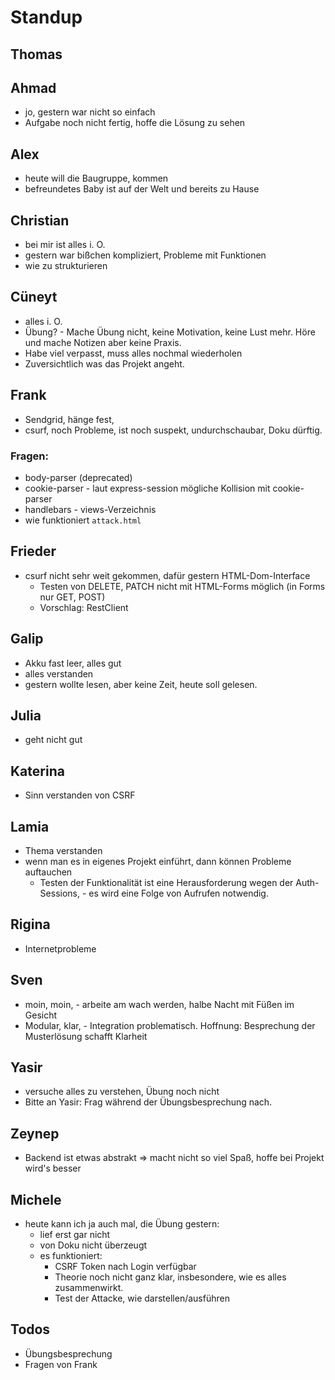 # Standup

## Thomas

## Ahmad
- jo, gestern war nicht so einfach
- Aufgabe noch nicht fertig, hoffe die Lösung zu sehen

## Alex
- heute will die Baugruppe, kommen
- befreundetes Baby ist auf der Welt und bereits zu Hause

## Christian
- bei mir ist alles i. O.
- gestern war bißchen kompliziert, Probleme mit Funktionen
- wie zu strukturieren

## Cüneyt
- alles i. O.
- Übung? - Mache Übung nicht, keine Motivation, keine Lust mehr. Höre und mache Notizen aber keine Praxis.
- Habe viel verpasst, muss alles nochmal wiederholen
- Zuversichtlich was das Projekt angeht.

## Frank
- Sendgrid, hänge fest, 
- csurf, noch Probleme, ist noch suspekt, undurchschaubar, Doku dürftig.
### Fragen:
- body-parser (deprecated)
- cookie-parser - laut express-session mögliche Kollision mit cookie-parser
- handlebars - views-Verzeichnis
- wie funktioniert `attack.html`

## Frieder
- csurf nicht sehr weit gekommen, dafür gestern HTML-Dom-Interface
  - Testen von DELETE, PATCH nicht mit HTML-Forms möglich (in Forms nur GET, POST)
  - Vorschlag: RestClient

## Galip
- Akku fast leer, alles gut
- alles verstanden
- gestern wollte lesen, aber keine Zeit, heute soll gelesen.

## Julia
- geht nicht gut

## Katerina
- Sinn verstanden von CSRF

## Lamia
- Thema verstanden
- wenn man es in eigenes Projekt einführt, dann können Probleme auftauchen
  - Testen der Funktionalität ist eine Herausforderung wegen der Auth-Sessions, - es wird eine Folge von Aufrufen notwendig.

## Rigina
- Internetprobleme

## Sven
- moin, moin, - arbeite am wach werden, halbe Nacht mit Füßen im Gesicht
- Modular, klar, - Integration problematisch. Hoffnung: Besprechung der Musterlösung schafft Klarheit

## Yasir
- versuche alles zu verstehen, Übung noch nicht
- Bitte an Yasir: Frag während der Übungsbesprechung nach.

## Zeynep
- Backend ist etwas abstrakt => macht nicht so viel Spaß, hoffe bei Projekt wird's besser

## Michele
- heute kann ich ja auch mal, die Übung gestern: 
  - lief erst gar nicht
  - von Doku nicht überzeugt
  - es funktioniert:
    - CSRF Token nach Login verfügbar
	- Theorie noch nicht ganz klar, insbesondere, wie es alles zusammenwirkt.
	- Test der Attacke, wie darstellen/ausführen

## Todos
- Übungsbesprechung
- Fragen von Frank
